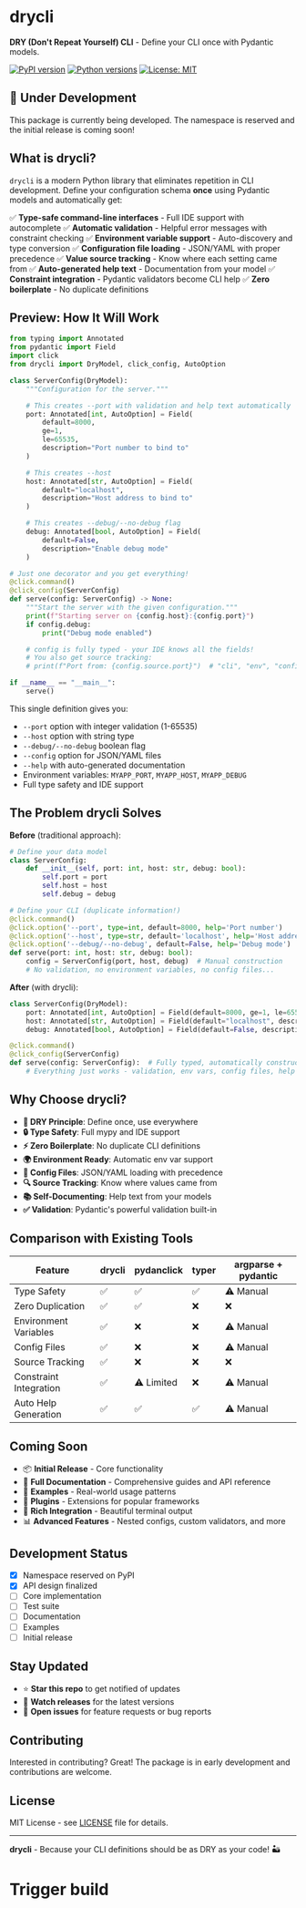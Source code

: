 # drycli

**DRY (Don't Repeat Yourself) CLI** - Define your CLI once with Pydantic models.

[![PyPI version](https://badge.fury.io/py/drycli.svg)](https://badge.fury.io/py/drycli)
[![Python versions](https://img.shields.io/pypi/pyversions/drycli.svg)](https://pypi.org/project/drycli/)
[![License: MIT](https://img.shields.io/badge/License-MIT-yellow.svg)](https://opensource.org/licenses/MIT)

## 🚧 Under Development

This package is currently being developed. The namespace is reserved and the initial release is coming soon!

## What is drycli?

`drycli` is a modern Python library that eliminates repetition in CLI development. Define your configuration schema **once** using Pydantic models and automatically get:

✅ **Type-safe command-line interfaces** - Full IDE support with autocomplete
✅ **Automatic validation** - Helpful error messages with constraint checking
✅ **Environment variable support** - Auto-discovery and type conversion
✅ **Configuration file loading** - JSON/YAML with proper precedence
✅ **Value source tracking** - Know where each setting came from
✅ **Auto-generated help text** - Documentation from your model
✅ **Constraint integration** - Pydantic validators become CLI help
✅ **Zero boilerplate** - No duplicate definitions

## Preview: How It Will Work

```python
from typing import Annotated
from pydantic import Field
import click
from drycli import DryModel, click_config, AutoOption

class ServerConfig(DryModel):
    """Configuration for the server."""

    # This creates --port with validation and help text automatically
    port: Annotated[int, AutoOption] = Field(
        default=8000,
        ge=1,
        le=65535,
        description="Port number to bind to"
    )

    # This creates --host
    host: Annotated[str, AutoOption] = Field(
        default="localhost",
        description="Host address to bind to"
    )

    # This creates --debug/--no-debug flag
    debug: Annotated[bool, AutoOption] = Field(
        default=False,
        description="Enable debug mode"
    )

# Just one decorator and you get everything!
@click.command()
@click_config(ServerConfig)
def serve(config: ServerConfig) -> None:
    """Start the server with the given configuration."""
    print(f"Starting server on {config.host}:{config.port}")
    if config.debug:
        print("Debug mode enabled")

    # config is fully typed - your IDE knows all the fields!
    # You also get source tracking:
    # print(f"Port from: {config.source.port}")  # "cli", "env", "config", or "default"

if __name__ == "__main__":
    serve()
```

This single definition gives you:

- `--port` option with integer validation (1-65535)
- `--host` option with string type
- `--debug/--no-debug` boolean flag
- `--config` option for JSON/YAML files
- `--help` with auto-generated documentation
- Environment variables: `MYAPP_PORT`, `MYAPP_HOST`, `MYAPP_DEBUG`
- Full type safety and IDE support

## The Problem drycli Solves

**Before** (traditional approach):

```python
# Define your data model
class ServerConfig:
    def __init__(self, port: int, host: str, debug: bool):
        self.port = port
        self.host = host
        self.debug = debug

# Define your CLI (duplicate information!)
@click.command()
@click.option('--port', type=int, default=8000, help='Port number')
@click.option('--host', type=str, default='localhost', help='Host address')
@click.option('--debug/--no-debug', default=False, help='Debug mode')
def serve(port: int, host: str, debug: bool):
    config = ServerConfig(port, host, debug)  # Manual construction
    # No validation, no environment variables, no config files...
```

**After** (with drycli):

```python
class ServerConfig(DryModel):
    port: Annotated[int, AutoOption] = Field(default=8000, ge=1, le=65535, description="Port number")
    host: Annotated[str, AutoOption] = Field(default="localhost", description="Host address")
    debug: Annotated[bool, AutoOption] = Field(default=False, description="Debug mode")

@click.command()
@click_config(ServerConfig)
def serve(config: ServerConfig):  # Fully typed, automatically constructed!
    # Everything just works - validation, env vars, config files, help text
```

## Why Choose drycli?

- **🎯 DRY Principle**: Define once, use everywhere
- **🔒 Type Safety**: Full mypy and IDE support
- **⚡ Zero Boilerplate**: No duplicate CLI definitions
- **🌍 Environment Ready**: Automatic env var support
- **📁 Config Files**: JSON/YAML loading with precedence
- **🔍 Source Tracking**: Know where values came from
- **📚 Self-Documenting**: Help text from your models
- **✅ Validation**: Pydantic's powerful validation built-in

## Comparison with Existing Tools

| Feature | drycli | pydanclick | typer | argparse + pydantic |
|---------|--------|------------|-------|---------------------|
| Type Safety | ✅ | ✅ | ✅ | ⚠️ Manual |
| Zero Duplication | ✅ | ✅ | ❌ | ❌ |
| Environment Variables | ✅ | ❌ | ❌ | ⚠️ Manual |
| Config Files | ✅ | ❌ | ❌ | ⚠️ Manual |
| Source Tracking | ✅ | ❌ | ❌ | ❌ |
| Constraint Integration | ✅ | ⚠️ Limited | ❌ | ⚠️ Manual |
| Auto Help Generation | ✅ | ✅ | ✅ | ⚠️ Manual |

## Coming Soon

- 📦 **Initial Release** - Core functionality
- 📖 **Full Documentation** - Comprehensive guides and API reference
- 🧪 **Examples** - Real-world usage patterns
- 🔌 **Plugins** - Extensions for popular frameworks
- 🎨 **Rich Integration** - Beautiful terminal output
- 📊 **Advanced Features** - Nested configs, custom validators, and more

## Development Status

- [x] Namespace reserved on PyPI
- [x] API design finalized
- [ ] Core implementation
- [ ] Test suite
- [ ] Documentation
- [ ] Examples
- [ ] Initial release

## Stay Updated

- ⭐ **Star this repo** to get notified of updates
- 👀 **Watch releases** for the latest versions
- 🐛 **Open issues** for feature requests or bug reports

## Contributing

Interested in contributing? Great! The package is in early development and contributions are welcome.

## License

MIT License - see [LICENSE](LICENSE) file for details.

---

**drycli** - Because your CLI definitions should be as DRY as your code! 🏜️
# Trigger build
